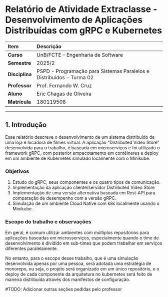# Relatório de Atividade Extraclasse - Desenvolvimento de Aplicações Distribuídas com gRPC e Kubernetes

| Item | Descrição |
| :--- | :--- |
| **Curso** | UnB/FCTE – Engenharia de Software |
| **Semestre** | 2025/2 |
| **Disciplina** | PSPD - Programação para Sistemas Paralelos e Distribuídos - Turma 02 |
| **Professor** | Prof. Fernando W. Cruz |
| **Aluno** | Eric Chagas de Oliveira |
| **Matrícula** | 180119508 |

---

## 1. Introdução

Esse relatório descreve o desenvolvimento de um sistema distribuído de uma loja e locadora de filmes virtual. A aplicação “Distributed Video Store” desenvolvida para o trabalho, é baseada em microserviços e foi utilizado o framework gRPC, com posterior empacotamento em contêineres e deploy em um ambiente de Kubernetes simulado localmente com o Minikube.

### Objetivos
1. Estudo do gRPC, seus componentes e os quatro tipos de comunicação.
2. Implementação da aplicação cliente/servidor Distributed Video Store
3. Implementação de uma versão alternativa baseada em Rest-API para comparação de desempenho com a versão gRPC.
4. Simulação de um ambiente Cloud Native com k8s localmente usando o Minikube.

### Escopo do trabalho e observações

Em geral, é comum utilizar ambientes com múltiplos repositórios para aplicações baseadas em microsserviços, especialmente quando o time de desenvolvimento é dividido em sub-times que podem trabalhar em serviços diferentes paralelamente. 

No entanto, para o escopo desse trabalho, que é uma simulação desenvolvida apenas por uma pessoa, será adotada uma estratégia de monorepo, ou seja, o projeto será organizado em um único repositório, e o deploy de cada componente da arquitetura no kubernetes será feito de maneira distribuída através dos manifestos de configuração.

#TODO: Adicionar outras seções pedidas pelo professor

